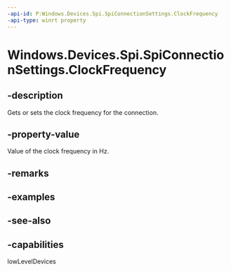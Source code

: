 ----api-id: P:Windows.Devices.Spi.SpiConnectionSettings.ClockFrequency
-api-type: winrt property
---<!-- Property syntaxpublic int ClockFrequency { get;  set; }--># Windows.Devices.Spi.SpiConnectionSettings.ClockFrequency## -descriptionGets or sets the clock frequency for the connection.## -property-valueValue of the clock frequency in Hz.## -remarks## -examples## -see-also## -capabilitieslowLevelDevices